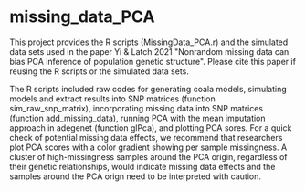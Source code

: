 # missing_data_PCA
This project provides the R scripts (MissingData_PCA.r) and the simulated data sets used in the paper Yi & Latch 2021 "Nonrandom missing data can bias PCA inference of population genetic structure". Please cite this paper if reusing the R scripts or the simulated data sets. 

The R scripts included raw codes for generating coala models, simulating models and extract results into SNP matrices (function sim_raw_snp_matrix), incorporating missing data into SNP matrices (function add_missing_data), running PCA with the mean imputation approach in adegenet (function glPca), and plotting PCA sores. For a quick check of potential missing data effects, we recommend that researchers plot PCA scores with a color gradient showing per sample missingness. A cluster of high-missingness samples around the PCA origin, regardless of their genetic relationships, would indicate missing data effects and the samples around the PCA orign need to be interpreted with caution. 

